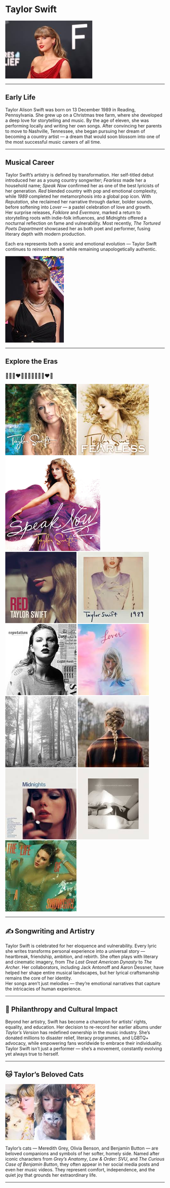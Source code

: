 
# Taylor Swift

![Taylor Swift portrait](/assets/images/taylor_swift.jpg) 

---

## Early Life
Taylor Alison Swift was born on 13 December 1989 in Reading, Pennsylvania. She grew up on a Christmas tree farm, where she developed a deep love for storytelling and music. By the age of eleven, she was performing locally and writing her own songs. After convincing her parents to move to Nashville, Tennessee, she began pursuing her dream of becoming a country artist — a dream that would soon blossom into one of the most successful music careers of all time.

---

## Musical Career
Taylor Swift’s artistry is defined by transformation. Her self-titled debut introduced her as a young country songwriter; *Fearless* made her a household name; *Speak Now* confirmed her as one of the best lyricists of her generation. *Red* blended country with pop and emotional complexity, while *1989* completed her metamorphosis into a global pop icon. With *Reputation*, she reclaimed her narrative through darker, bolder sounds, before softening into *Lover* — a pastel celebration of love and growth.  
Her surprise releases, *Folklore* and *Evermore*, marked a return to storytelling roots with indie-folk influences, and *Midnights* offered a nocturnal reflection on fame and vulnerability. Most recently, *The Tortured Poets Department* showcased her as both poet and performer, fusing literary depth with modern production.  

Each era represents both a sonic and emotional evolution — Taylor Swift continues to reinvent herself while remaining unapologetically authentic.

![Taylor Swift 2021](/assets/images/taylor_swift_2021.jpg) 

---

## Explore the Eras
### 💚💛💜❤️🩵🖤🩷🩶🤎💙🤍❤️‍🔥

[![Taylor Swift (Debut album)](assets/images/taylor_swift_debut_cover.jpg)](album/taylor_swift_(debut))
[![Fearless](assets/images/fearless.jpg)](album/fearless)
[![Speak Now](assets/images/speak_now.jpg)](album/speak_now)
[![Red](assets/images/red.jpg)](album/red)
[![1989](assets/images/1989.jpg)](album/1989)
[![reputation](assets/images/reputation_cover.jpg)](album/reputation)
[![Lover](assets/images/lover.jpg)](album/lover)
[![folklore](assets/images/folklore.jpg)](album/folklore)
[![evermore](assets/images/evermore.jpg)](album/evermore)
[![Midnights](assets/images/midnights.jpg)](album/midnights)
[![The Tortured Poets Department](assets/images/the_tortured_poets_department.jpg)](album/the_tortured_poets_department)
[![The Life of A Showgirl](assets/images/the_life_of_a_showgirl.jpg)](album/the_life_of_a_showgirl)

---

## ✍️ Songwriting and Artistry
Taylor Swift is celebrated for her eloquence and vulnerability. Every lyric she writes transforms personal experience into a universal story — heartbreak, friendship, ambition, and rebirth. She often plays with literary and cinematic imagery, from *The Last Great American Dynasty* to *The Archer*. Her collaborators, including Jack Antonoff and Aaron Dessner, have helped her shape entire musical landscapes, but her lyrical craftsmanship remains the core of her identity.  
Her songs aren’t just melodies — they’re emotional narratives that capture the intricacies of human experience.

---

## 💫 Philanthropy and Cultural Impact
Beyond her artistry, Swift has become a champion for artists’ rights, equality, and education. Her decision to re-record her earlier albums under *Taylor’s Version* has redefined ownership in the music industry. She’s donated millions to disaster relief, literacy programmes, and LGBTQ+ advocacy, while empowering fans worldwide to embrace their individuality. Taylor Swift isn’t just a performer — she’s a movement, constantly evolving yet always true to herself.

---

## 🐱 Taylor’s Beloved Cats

![Taylor and her cats](/assets/images/taylor_and_cats.jpg) 

Taylor’s cats — Meredith Grey, Olivia Benson, and Benjamin Button — are beloved companions and symbols of her softer, homely side. Named after iconic characters from *Grey’s Anatomy*, *Law & Order: SVU*, and *The Curious Case of Benjamin Button*, they often appear in her social media posts and even her music videos. They represent comfort, independence, and the quiet joy that grounds her extraordinary life.

---
